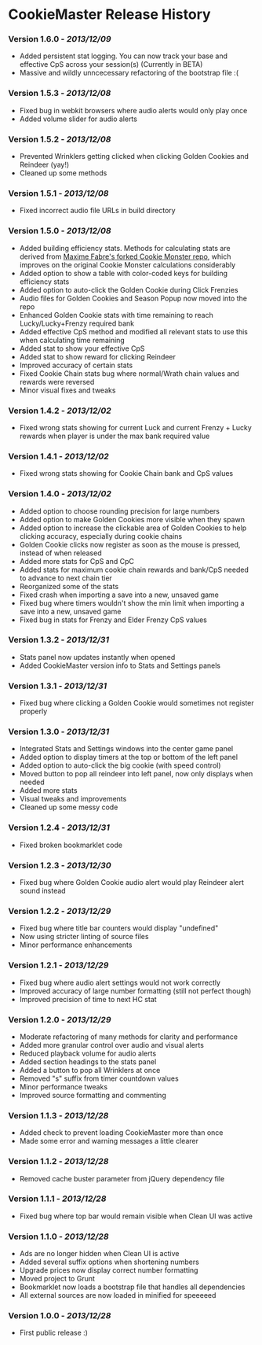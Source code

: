 # CookieMaster Release History

### Version 1.6.0 - _2013/12/09_

 - Added persistent stat logging. You can now track your base and effective CpS across your session(s) (Currently in BETA)
 - Massive and wildly unncecessary refactoring of the bootstrap file :(

### Version 1.5.3 - _2013/12/08_

 - Fixed bug in webkit browsers where audio alerts would only play once
 - Added volume slider for audio alerts

### Version 1.5.2 - _2013/12/08_

 - Prevented Wrinklers getting clicked when clicking Golden Cookies and Reindeer (yay!)
 - Cleaned up some methods

### Version 1.5.1 - _2013/12/08_

 - Fixed incorrect audio file URLs in build directory

### Version 1.5.0 - _2013/12/08_

 - Added building efficiency stats. Methods for calculating stats are derived from [Maxime Fabre's forked Cookie Monster repo](https://github.com/Anahkiasen/cookie-monster), which improves on the original Cookie Monster calculations considerably
 - Added option to show a table with color-coded keys for building efficiency stats
 - Added option to auto-click the Golden Cookie during Click Frenzies
 - Audio files for Golden Cookies and Season Popup now moved into the repo
 - Enhanced Golden Cookie stats with time remaining to reach Lucky/Lucky+Frenzy required bank
 - Added effective CpS method and modified all relevant stats to use this when calculating time remaining
 - Added stat to show your effective CpS
 - Added stat to show reward for clicking Reindeer
 - Improved accuracy of certain stats
 - Fixed Cookie Chain stats bug where normal/Wrath chain values and rewards were reversed
 - Minor visual fixes and tweaks

### Version 1.4.2 - _2013/12/02_

 - Fixed wrong stats showing for current Luck and current Frenzy + Lucky rewards when player is under the max bank required value

### Version 1.4.1 - _2013/12/02_

 - Fixed wrong stats showing for Cookie Chain bank and CpS values

### Version 1.4.0 - _2013/12/02_

 - Added option to choose rounding precision for large numbers
 - Added option to make Golden Cookies more visible when they spawn
 - Added option to increase the clickable area of Golden Cookies to help clicking accuracy, especially during cookie chains
 - Golden Cookie clicks now register as soon as the mouse is pressed, instead of when released
 - Added more stats for CpS and CpC
 - Added stats for maximum cookie chain rewards and bank/CpS needed to advance to next chain tier
 - Reorganized some of the stats
 - Fixed crash when importing a save into a new, unsaved game
 - Fixed bug where timers wouldn't show the min limit when importing a save into a new, unsaved game
 - Fixed bug in stats for Frenzy and Elder Frenzy CpS values

### Version 1.3.2 - _2013/12/31_

 - Stats panel now updates instantly when opened
 - Added CookieMaster version info to Stats and Settings panels

### Version 1.3.1 - _2013/12/31_

 - Fixed bug where clicking a Golden Cookie would sometimes not register properly

### Version 1.3.0 - _2013/12/31_

 - Integrated Stats and Settings windows into the center game panel
 - Added option to display timers at the top or bottom of the left panel
 - Added option to auto-click the big cookie (with speed control)
 - Moved button to pop all reindeer into left panel, now only displays when needed
 - Added more stats
 - Visual tweaks and improvements
 - Cleaned up some messy code

### Version 1.2.4 - _2013/12/31_

 - Fixed broken bookmarklet code

### Version 1.2.3 - _2013/12/30_

 - Fixed bug where Golden Cookie audio alert would play Reindeer alert sound instead

### Version 1.2.2 - _2013/12/29_

 - Fixed bug where title bar counters would display "undefined"
 - Now using stricter linting of source files
 - Minor performance enhancements

### Version 1.2.1 - _2013/12/29_

 - Fixed bug where audio alert settings would not work correctly
 - Improved accuracy of large number formatting (still not perfect though)
 - Improved precision of time to next HC stat

### Version 1.2.0 - _2013/12/29_

 - Moderate refactoring of many methods for clarity and performance
 - Added more granular control over audio and visual alerts
 - Reduced playback volume for audio alerts
 - Added section headings to the stats panel
 - Added a button to pop all Wrinklers at once
 - Removed "s" suffix from timer countdown values
 - Minor performance tweaks
 - Improved source formatting and commenting

### Version 1.1.3 - _2013/12/28_

 - Added check to prevent loading CookieMaster more than once
 - Made some error and warning messages a little clearer

### Version 1.1.2 - _2013/12/28_

 - Removed cache buster parameter from jQuery dependency file

### Version 1.1.1 - _2013/12/28_

 - Fixed bug where top bar would remain visible when Clean UI was active

### Version 1.1.0 - _2013/12/28_

 - Ads are no longer hidden when Clean UI is active
 - Added several suffix options when shortening numbers
 - Upgrade prices now display correct number formatting
 - Moved project to Grunt
 - Bookmarklet now loads a bootstrap file that handles all dependencies
 - All external sources are now loaded in minified for speeeeed

### Version 1.0.0 - _2013/12/28_

 - First public release :)